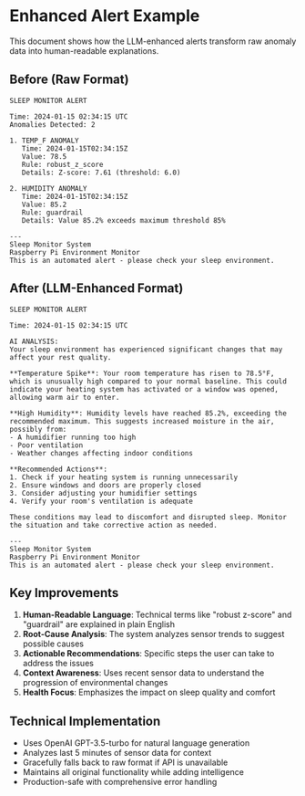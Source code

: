 # Enhanced Alert Example

This document shows how the LLM-enhanced alerts transform raw anomaly data into human-readable explanations.

## Before (Raw Format)

```
SLEEP MONITOR ALERT

Time: 2024-01-15 02:34:15 UTC
Anomalies Detected: 2

1. TEMP_F ANOMALY
   Time: 2024-01-15T02:34:15Z
   Value: 78.5
   Rule: robust_z_score
   Details: Z-score: 7.61 (threshold: 6.0)

2. HUMIDITY ANOMALY
   Time: 2024-01-15T02:34:15Z
   Value: 85.2
   Rule: guardrail
   Details: Value 85.2% exceeds maximum threshold 85%

---
Sleep Monitor System
Raspberry Pi Environment Monitor
This is an automated alert - please check your sleep environment.
```

## After (LLM-Enhanced Format)

```
SLEEP MONITOR ALERT

Time: 2024-01-15 02:34:15 UTC

AI ANALYSIS:
Your sleep environment has experienced significant changes that may affect your rest quality.

**Temperature Spike**: Your room temperature has risen to 78.5°F, which is unusually high compared to your normal baseline. This could indicate your heating system has activated or a window was opened, allowing warm air to enter.

**High Humidity**: Humidity levels have reached 85.2%, exceeding the recommended maximum. This suggests increased moisture in the air, possibly from:
- A humidifier running too high
- Poor ventilation
- Weather changes affecting indoor conditions

**Recommended Actions**:
1. Check if your heating system is running unnecessarily
2. Ensure windows and doors are properly closed
3. Consider adjusting your humidifier settings
4. Verify your room's ventilation is adequate

These conditions may lead to discomfort and disrupted sleep. Monitor the situation and take corrective action as needed.

---
Sleep Monitor System
Raspberry Pi Environment Monitor
This is an automated alert - please check your sleep environment.
```

## Key Improvements

1. **Human-Readable Language**: Technical terms like "robust z-score" and "guardrail" are explained in plain English
2. **Root-Cause Analysis**: The system analyzes sensor trends to suggest possible causes
3. **Actionable Recommendations**: Specific steps the user can take to address the issues
4. **Context Awareness**: Uses recent sensor data to understand the progression of environmental changes
5. **Health Focus**: Emphasizes the impact on sleep quality and comfort

## Technical Implementation

- Uses OpenAI GPT-3.5-turbo for natural language generation
- Analyzes last 5 minutes of sensor data for context
- Gracefully falls back to raw format if API is unavailable
- Maintains all original functionality while adding intelligence
- Production-safe with comprehensive error handling
